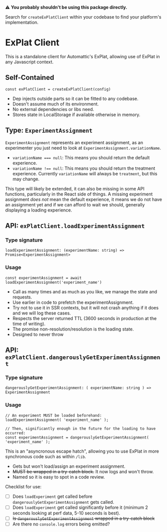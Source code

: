 ⚠️ **You probably shouldn't be using this package directly.**

Search for `createExPlatClient` within your codebase to find your platform's implementation.

# ExPlat Client

This is a standalone client for Automattic's ExPlat, allowing use of ExPlat in any Javascript context.

## Self-Contained

`const exPlatClient = createExPlatClient(config)`

- Dep injects outside parts so it can be fitted to any codebase.
- Doesn't assume much of its environment.
- No external dependencies or libs need.
- Stores state in LocalStorage if available otherwise in memory.

## Type: `ExperimentAssignment`

`ExperimentAssignment` represents an experiment assignment, as an experimenter you just need to look at `ExperimentAssignment.variationName`.

- `variationName === null`: This means you should return the default experience.
- `variationName !== null`: This means you should return the treatment experience. Currently `variationName` will always be `treatment`, but this may change.

This type will likely be extended, it can also be missing in some API functions, particularly in the React side of things. A missing experiment assignment _does not_ mean the default experience, it means we do not have an assignment yet and if we can afford to wait we should, generally displaying a loading experience.

## API: `exPlatClient.loadExperimentAssignment`

### Type signature

`loadExperimentAssignment: (experimentName: string) => Promise<ExperimentAssignment>`

### Usage

```
const experimentAssignment = await loadExperimentAssignment('experiment_name')
```

- Call as many times and as much as you like, we manage the state and requests.
- Use earlier in code to prefetch the experimentAssignment.
- Try not to use it in SSR contexts, but it will not crash anything if it does and we will log these cases.
- Respects the server returned TTL (3600 seconds in production at the time of writing).
- The promise non-resolution/resolution is the loading state.
- Designed to never throw

## API: `exPlatClient.dangerouslyGetExperimentAssignment`

### Type signature

`dangerouslyGetExperimentAssignment: ( experimentName: string ) => ExperimentAssignment`

### Usage

```
// An experiment MUST be loaded beforehand:
loadExperimentAssignment( 'experiment_name' );

// Then, significantly enough in the future for the loading to have occurred:
const experimentAssignment = dangerouslyGetExperimentAssignment( 'experiment_name' );
```

This is an "asyncronous escape hatch", allowing you to use ExPlat in more synchronous code such as within `/lib`.

- Gets but won't load/assign an experiment assignment.
- ~~MUST be wrapped in a try-catch block.~~ It now logs and won't throw.
- Named so it is easy to spot in a code review.

Checklist for use:

- [ ] Does `loadExperiment` get called before `dangerouslyGetExperimentAssignment` gets called.
- [ ] Does `loadExperiment` get called significantly before it (minimum 2 seconds looking at perf data, 5-10 seconds is best).
- [ ] ~~Is `dangerouslyGetExperimentAssignment` wrapped in a try-catch block~~
- [ ] Are there no `console.log` errors being emitted?
